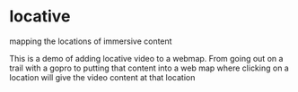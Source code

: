 # locative
mapping the locations of immersive content

This is a demo of adding locative video to a webmap. From going out on a trail with a gopro to putting that content into a web map where clicking on a location will give the video content at that location
